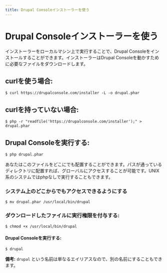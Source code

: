 ```yaml
---
title: Drupal Consoleインストーラーを使う
---
```

# Drupal Consoleインストーラーを使う

インストーラーをローカルマシン上で実行することで、Drupal Consoleをインストールすることができます。インストーラーはDrupal Consoleを動かすために必要なファイルをダウンロードします。

## curlを使う場合:
```
$ curl https://drupalconsole.com/installer -L -o drupal.phar
```
## curlを持っていない場合:
```
$ php -r "readfile('https://drupalconsole.com/installer');" > drupal.phar
```

## Drupal Consoleを実行する:
```
$ php drupal.phar
```

あなたはこのファイルをどこにでも配置することができます。パスが通っているディレクトリに配置すれば、グローバルにアクセスすることが可能です。UNIX系のシステムではphpなしで実行することもできます。

### システム上のどこからでもアクセスできるようにする
```
$ mv drupal.phar /usr/local/bin/drupal
```

### ダウンロードしたファイルに実行権限を付与する:
```
$ chmod +x /usr/local/bin/drupal
```

#### Drupal Consoleを実行する:
```
$ drupal
```

**備考:** `drupal` という名前は単なるエイリアスなので、別の名前にすることもできます。

